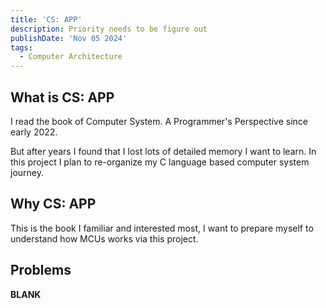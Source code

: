 ```yaml
---
title: 'CS: APP'
description: Priority needs to be figure out
publishDate: 'Nov 05 2024'
tags:
  - Computer Architecture
---
```

## What is CS: APP
I read the book of Computer System. A Programmer's Perspective since early 2022.

But after years I found that I lost lots of detailed memory I want to learn.
In this project I plan to re-organize my C language based computer system journey.

## Why CS: APP
This is the book I familiar and interested most, I want to prepare myself to understand how MCUs works via this project.

## Problems
**BLANK**
